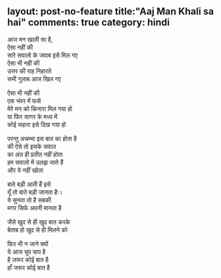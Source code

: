 layout: post-no-feature
title:"Aaj Man Khali sa hai"
comments: true
category: hindi
---

आज मन खाली  सा है,<br/> 
ऐसा नहीं की<br/> 
सारे सवालो के जवाब इसे मिल गए<br/>
ऐसा भी नहीं की<br/> 
उत्तर की राह निहारते<br/> 
सभी गुलाब आज खिल गए<br/>

ऐसा भी  नहीं की<br/> 
एक भंवर में फसे<br/> 
मेरे मन को किनारा मिल गया हो<br/> 
या फिर सागर के मध्य में<br/> 
कोई सहारा इसे दिख गया हो<br/>

परन्तु अचम्भा इस बात का होता है<br/> 
की  ऐसे तो इसके सवाल<br/> 
का अंत ही प्रतीत नहीं होता<br/> 
हम सवालो में  उलझ जाते हैं<br/> 
और ये नहीं खोता<br/> 

बाते बड़ी आती हैं इसे<br/> 
यूँ तो बाते बड़ी जानता हैः।<br/> 
ये सुनता तो है सबकी<br/> 
मगर सिर्फ अपनी मानता है<br/>

जैसे खुद से ही खुद बात करके<br/>
बेताब हो खुद से ही मिलने को<br/> 

फिर भी न जाने क्यों<br/>
ये आज चुप चाप है<br/> 
है ज़रूर कोई बात है<br/> 
हाँ जरूर कोई बात  है 